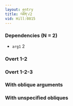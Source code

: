 ```yaml
---
layout: entry
title: འཐོན་√2
vid: Hill:0815
---
```

### Dependencies (N = 2)
* `arg1` 2


### Overt 1-2


### Overt 1-2-3


### With oblique arguments


### With unspecified obliques
